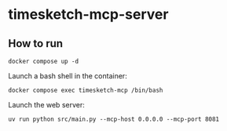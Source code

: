 # timesketch-mcp-server

## How to run

```
docker compose up -d
```

Launch a bash shell in the container:

```
docker compose exec timesketch-mcp /bin/bash
```

Launch the web server:

```
uv run python src/main.py --mcp-host 0.0.0.0 --mcp-port 8081
```
